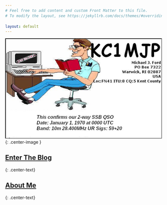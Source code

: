 ```yaml
---
# Feel free to add content and custom Front Matter to this file.
# To modify the layout, see https://jekyllrb.com/docs/themes/#overriding-theme-defaults

layout: default
---
```


![](/assets/image/myQsl.jpg){: .center-image }

## [Enter The Blog](/blog)
{: .center-text}

## [About Me](/about)
{: .center-text}
